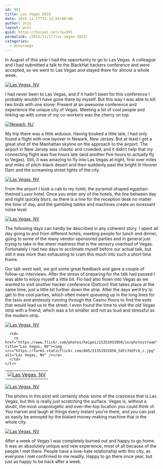 ```yaml
---
id: 991
title: Las Vegas 2015
date: 2015-11-17T22:13:03+00:00
author: Jojo
layout: post
guid: https://heipei.net/?p=991
permalink: /2015/11/17/las-vegas-2015/
categories:
  - Unterwegs
---
```

In August of this year I had the opportunity to go to Las Vegas. A colleague and I had submitted a talk to the BlackHat hackers conference and were accepted, so we went to Las Vegas and stayed there for almost a whole week.

<div class="img aligncenter">
  <a href="https://www.flickr.com/photos/heipei/21008147673/in/photostream" title="Las Vegas, NV"><img src="https://farm6.staticflickr.com/5632/21008147673_a287089cc8_b.jpg" alt="Las Vegas, NV" /></a>
</div>

I had never been to Las Vegas, and if it hadn&#8217;t been for this conference I probably wouldn&#8217;t have gone there by myself. But this way I was able to kill two birds with one stone: Present at an awesome conference and experience the unique city of Vegas. Meeting a lot of cool people and linking up with some of my co-workers was the cherry on top.

<div class="img aligncenter">
  <p>
    <a href="https://www.flickr.com/photos/heipei/21327086410/in/photostream" title="Newark, NJ"><img src="https://farm6.staticflickr.com/5622/21327086410_0ef831a0a4_b.jpg" alt="Newark, NJ" /></a>
  </p>
</div>

My trip there was a little arduous. Having booked a little late, I had only found a flight with one layover in Newark, New Jersey. But at least I got a great shot of the Manhattan skyline on the approach to the airport. The airport in New Jersey was chaotic and crowded, and it didn&#8217;t help that my connecting flight was five hours late (and another five hours to actually fly to Vegas). Still, it was amazing to fly into Las Vegas at night, first over miles and miles of pitch-black desert and then suddenly past the bright lit Hoover Dam and the screaming street lights of the city.

<div class="img aligncenter">
  <a href="https://www.flickr.com/photos/heipei/21671393932/in/photostream" title="Las Vegas, NV"><img src="https://farm6.staticflickr.com/5771/21671393932_b2de75cdbd_b.jpg" alt="Las Vegas, NV" /></a>
</div>

From the airport I took a cab to my hotel, the pyramid-shaped egyptian-themed Luxor hotel. Once you enter any of the hotels, the line between day and night quickly blurs, as there is a line for the reception desk no matter the time of day, and the gambling tables and machines create an incessant noise level.

<div class="img aligncenter">
  <a href="https://www.flickr.com/photos/heipei/20980365323/in/photostream" title="Las Vegas, NV"><img src="https://farm6.staticflickr.com/5633/20980365323_0050ff0c72_b.jpg" alt="Las Vegas, NV" /></a>
</div>

The following days can hardly be described in any coherent story. I spent all day going to and from different hotels, meeting people for lunch and dinner, going to some of the many vendor-sponsored parties and in general just trying to take in the sheer madness that is the sensory overload of Vegas. Fortunately I had two days to acclimate myself before our actual talk, but still it was more than exhausting to cram this much into such a short time frame.

Our talk went well, we got some great feedback and gave a couple of follow-up interviews. After the stress of preparing for the talk had passed I was able to enjoy myself a little bit. Flo had also flown into Vegas as we wanted to visit another hacker conference (Defcon) that takes place at the same time, just a little bit further down the strip. After the days we&#8217;d try to get to the cool parties, which often meant queueing up in the long lines for the taxis and aimlessly running through the Casino floors to find the exits that would lead us to the street. I even found the time to visit the old Vegas strip with a friend, which was a lot smaller and not as loud and stressful as the modern strip.

<div class="img aligncenter">
  <div>
    <a href="https://www.flickr.com/photos/heipei/21513767156/in/photostream" title="Las Vegas, NV"><img src="https://farm1.staticflickr.com/637/21513767156_6cfbaae19b_b.jpg" alt="Las Vegas, NV" /></a>
  </div>
  
  <table>
    <tr>
      <td>
        <a href="https://www.flickr.com/photos/heipei/21034014683/in/photostream" title="Las Vegas, NV"><img src="https://farm6.staticflickr.com/5672/21034014683_74ccabf874_c.jpg" alt="Las Vegas, NV" /></a>
      </td>
      
      <td>
        <a href="https://www.flickr.com/photos/heipei/21351931950/in/photostream" title="Las Vegas, NV"><img src="https://farm1.staticflickr.com/665/21351931950_5dfc7ddfcb_c.jpg" alt="Las Vegas, NV" /></a>
      </td>
    </tr>
  </table>
  
  <div>
    <a href="https://www.flickr.com/photos/heipei/21414561699/in/photostream" title="Las Vegas, NV"><img src="https://farm6.staticflickr.com/5756/21414561699_52f8c61bc9_b.jpg" alt="Las Vegas, NV" /></a>
  </div>
</div>

The photos in this post will certainly show some of the craziness that is Las Vegas, but this is really just scratching the surface. Vegas is, without a doubt, the most unapologetic and over-the-top location you could think of. You marvel and laugh at things every instant you&#8217;re there, and you can just as easily be annoyed by the blatant money-making machine that is the whole city.

<div class="img aligncenter">
  <a href="https://www.flickr.com/photos/heipei/21129094373/in/photostream" title="Las Vegas, NV"><img src="https://farm6.staticflickr.com/5684/21129094373_694f5ea9d7_b.jpg" alt="Las Vegas, NV" /></a>
</div>

After a week of Vegas I was completely burned out and happy to go home. It was an absolutely unique and new experience, most of all because of the people I met there. People have a love-hate relationship with this city, as everyone I met confirmed to me readily. Happy to go there once year, but just as happy to be back after a week.